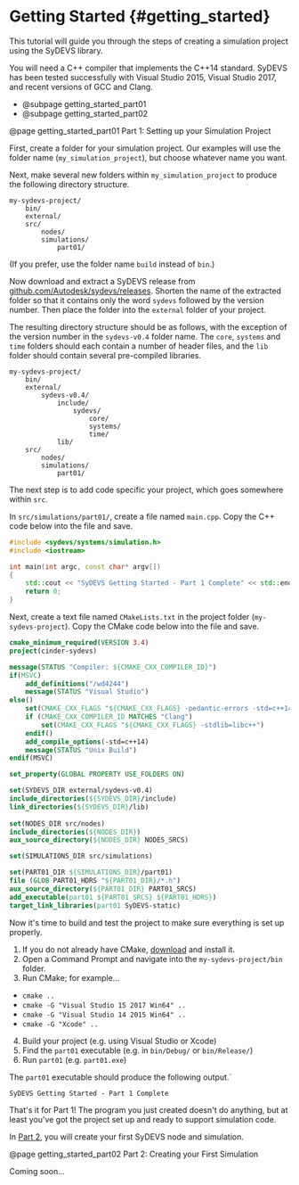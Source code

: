 Getting Started {#getting_started}
===============

This tutorial will guide you through the steps of creating a simulation project using the SyDEVS library.

You will need a C++ compiler that implements the C++14 standard. SyDEVS has been tested successfully with Visual Studio 2015, Visual Studio 2017, and recent versions of GCC and Clang.

- @subpage getting_started_part01
- @subpage getting_started_part02

@page getting_started_part01 Part 1: Setting up your Simulation Project

First, create a folder for your simulation project. Our examples will use the folder name (`my_simulation_project`), but choose whatever name you want.

Next, make several new folders within `my_simulation_project` to produce the following directory structure.
```
my-sydevs-project/
    bin/
    external/
    src/
        nodes/
        simulations/
            part01/
```

(If you prefer, use the folder name `build` instead of `bin`.)

Now download and extract a SyDEVS release from [github.com/Autodesk/sydevs/releases](https://github.com/Autodesk/sydevs/releases). Shorten the name of the extracted folder so that it contains only the word `sydevs` followed by the version number. Then place the folder into the `external` folder of your project.

The resulting directory structure should be as follows, with the exception of the version number in the `sydevs-v0.4` folder name. The `core`, `systems` and `time` folders should each contain a number of header files, and the `lib` folder should contain several pre-compiled libraries.
```
my-sydevs-project/
    bin/
    external/
        sydevs-v0.4/
            include/
                sydevs/
                    core/
                    systems/
                    time/
            lib/
    src/
        nodes/
        simulations/
            part01/
```

The next step is to add code specific your project, which goes somewhere within `src`.

In `src/simulations/part01/`, create a file named `main.cpp`. Copy the C++ code below into the file and save.

```cpp
#include <sydevs/systems/simulation.h>
#include <iostream>

int main(int argc, const char* argv[])
{
    std::cout << "SyDEVS Getting Started - Part 1 Complete" << std::endl;
    return 0;
}
```

Next, create a text file named `CMakeLists.txt` in the project folder (`my-sydevs-project`). Copy the CMake code below into the file and save.

```CMake
cmake_minimum_required(VERSION 3.4)
project(cinder-sydevs)

message(STATUS "Compiler: ${CMAKE_CXX_COMPILER_ID}")
if(MSVC)
    add_definitions("/wd4244")
    message(STATUS "Visual Studio")
else()
    set(CMAKE_CXX_FLAGS "${CMAKE_CXX_FLAGS} -pedantic-errors -std=c++14 ${WARNING_FLAGS}")
	if (CMAKE_CXX_COMPILER_ID MATCHES "Clang")
		set(CMAKE_CXX_FLAGS "${CMAKE_CXX_FLAGS} -stdlib=libc++")
	endif()
    add_compile_options(-std=c++14)
    message(STATUS "Unix Build")
endif(MSVC)

set_property(GLOBAL PROPERTY USE_FOLDERS ON)

set(SYDEVS_DIR external/sydevs-v0.4)
include_directories(${SYDEVS_DIR}/include)
link_directories(${SYDEVS_DIR}/lib)
 
set(NODES_DIR src/nodes)
include_directories(${NODES_DIR})
aux_source_directory(${NODES_DIR} NODES_SRCS)

set(SIMULATIONS_DIR src/simulations)

set(PART01_DIR ${SIMULATIONS_DIR}/part01)
file (GLOB PART01_HDRS "${PART01_DIR}/*.h")
aux_source_directory(${PART01_DIR} PART01_SRCS)
add_executable(part01 ${PART01_SRCS} ${PART01_HDRS})
target_link_libraries(part01 SyDEVS-static)
```

Now it's time to build and test the project to make sure everything is set up properly.

1. If you do not already have CMake, [download](http://www.cmake.org/) and install it.
2. Open a Command Prompt and navigate into the `my-sydevs-project/bin` folder.
3. Run CMake; for example...
  - `cmake ..`
  - `cmake -G "Visual Studio 15 2017 Win64" ..`
  - `cmake -G "Visual Studio 14 2015 Win64" ..`
  - `cmake -G "Xcode" ..`
4. Build your project (e.g. using Visual Studio or Xcode)
5. Find the `part01` executable (e.g. in `bin/Debug/` or `bin/Release/`)
6. Run `part01` (e.g. `part01.exe`)

The `part01` executable should produce the following output.`

```
SyDEVS Getting Started - Part 1 Complete
```

That's it for Part 1! The program you just created doesn't do anything, but at least you've got the project set up and ready to support simulation code.

In [Part 2](getting_started_part02.html), you will create your first SyDEVS node and simulation.

@page getting_started_part02 Part 2: Creating your First Simulation

Coming soon...
